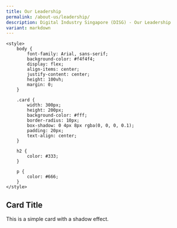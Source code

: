 ```yaml
---
title: Our Leadership
permalink: /about-us/leadership/
description: Digital Industry Singapore (DISG) - Our Leadership
variant: markdown
---
```


    <style>
        body {
            font-family: Arial, sans-serif;
            background-color: #f4f4f4;
            display: flex;
            align-items: center;
            justify-content: center;
            height: 100vh;
            margin: 0;
        }

        .card {
            width: 300px;
            height: 200px;
            background-color: #fff;
            border-radius: 10px;
            box-shadow: 0 4px 8px rgba(0, 0, 0, 0.1);
            padding: 20px;
            text-align: center;
        }

        h2 {
            color: #333;
        }

        p {
            color: #666;
        }
    </style>


<div class="card">
    <h2>Card Title</h2>
    <p>This is a simple card with a shadow effect.</p>
</div>


